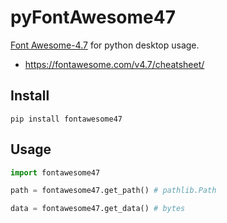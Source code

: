 # pyFontAwesome47

[Font Awesome-4.7](https://fontawesome.com/v4.7/) for python desktop usage.

* https://fontawesome.com/v4.7/cheatsheet/

## Install

```
pip install fontawesome47
```

## Usage

```python
import fontawesome47

path = fontawesome47.get_path() # pathlib.Path

data = fontawesome47.get_data() # bytes
```
